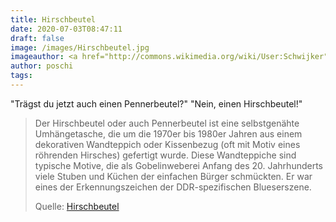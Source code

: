 ```yaml
---
title: Hirschbeutel
date: 2020-07-03T08:47:11
draft: false
image: /images/Hirschbeutel.jpg
imageauthor: <a href="http://commons.wikimedia.org/wiki/User:Schwijker" title="User:Schwijker">Schwijker</a>
author: poschi
tags: 
---
```


"Trägst du jetzt auch einen Pennerbeutel?" "Nein, einen Hirschbeutel!"

> Der Hirschbeutel oder auch Pennerbeutel ist eine selbstgenähte Umhängetasche,
> die um die 1970er bis 1980er Jahren aus einem dekorativen Wandteppich oder
> Kissenbezug (oft mit Motiv eines röhrenden Hirsches) gefertigt wurde. Diese
> Wandteppiche sind typische Motive, die als Gobelinweberei Anfang des 20.
> Jahrhunderts viele Stuben und Küchen der einfachen Bürger schmückten. Er war
> eines der Erkennungszeichen der DDR-spezifischen Blueserszene.
>
> Quelle: [Hirschbeutel](https://de.m.wikipedia.org/wiki/Hirschbeutel?wprov=sfla1)
